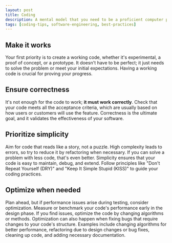 ```yaml
---
layout: post
title: Coding
description: A mental model that you need to be a proficient computer programmer.
tags: [coding-tips, software-engineering, best-practices]
---
```


<h2 class="special-font">Make it works</h2>

Your first priority is to create a working code, whether it's experimental, a proof of concept, or a prototype. It doesn't have to be perfect; it just needs to solve the problem or meet your initial expectations. Having a working code is crucial for proving your progress.

<h2 class="special-font">Ensure correctness</h2>

It's not enough for the code to work; **it must work correctly**. Check that your code meets all the acceptance criteria, which are usually based on how users or customers will use the feature. Correctness is the ultimate goal, and it validates the effectiveness of your software.

<h2 class="special-font">Prioritize simplicity</h2>

Aim for code that reads like a story, not a puzzle. High complexity leads to errors, so try to reduce it by refactoring when necessary. If you can solve a problem with less code, that's even better. Simplicity ensures that your code is easy to maintain, debug, and extend. Follow principles like "Don't Repeat Yourself (DRY)" and "Keep It Simple Stupid (KISS)" to guide your coding practices.

<h2 class="special-font">Optimize when needed</h2>

Plan ahead, but if performance issues arise during testing, consider optimization. Measure or benchmark your code's performance early in the design phase. If you find issues, optimize the code by changing algorithms or methods. Optimization can also happen when fixing bugs that require changes to your code's structure. Examples include changing algorithms for better performance, refactoring due to design changes or bug fixes, cleaning up code, and adding necessary documentation.